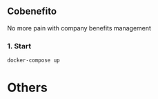 ## Cobenefito
No more pain with company benefits management
### 1. Start
```
docker-compose up
```

# Others
